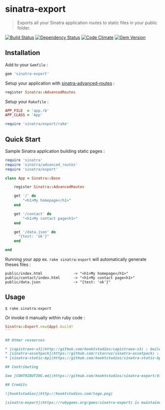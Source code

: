 # sinatra-export

> Exports all your Sinatra application routes to static files in your public folder.

[![Build Status](https://travis-ci.org/hooktstudios/sinatra-export.png)](https://travis-ci.org/hooktstudios/sinatra-export)
[![Dependency Status](https://gemnasium.com/hooktstudios/sinatra-export.png)](https://gemnasium.com/hooktstudios/sinatra-export)
[![Code Climate](https://codeclimate.com/github/hooktstudios/sinatra-export.png)](https://codeclimate.com/github/hooktstudios/sinatra-export)
[![Gem Version](https://badge.fury.io/rb/sinatra-export.png)](https://rubygems.org/gems/sinatra-export)

## Installation

Add to your `Gemfile` :

```ruby
gem 'sinatra-export'
```

Setup your application with [sinatra-advanced-routes](https://github.com/rkh/sinatra-advanced-routes) :

```ruby
register Sinatra::AdvancedRoutes
```

Setup your `Rakefile` :

```ruby
APP_FILE  = 'app.rb'
APP_CLASS = 'App'

require 'sinatra/export/rake'
```

## Quick Start

Sample Sinatra application building static pages :

```ruby
require 'sinatra'
require 'sinatra/advanced_routes'
require 'sinatra/export'

class App < Sinatra::Base

    register Sinatra::AdvancedRoutes

    get '/' do    
        "<h1>My homepage</h1>"
    end

    get '/contact' do
        "<h1>My contact page<h1>"
    end

    get '/data.json' do
      "{test: 'ok'}"
    end

end
```

Running your app ex. `rake sinatra:export` will automatically generate theses files :

    public/index.html              -> "<h1>My homepage</h1>"
    public/contact/index.html      -> "<h1>My contact page<h1>"
    public/data.json               -> "{test: 'ok'}"

## Usage

    $ rake sinatra:export

Or invoke it manually within ruby code :

````ruby
Sinatra::Export.new(App).build!
```

## Other resources

* [capistrano-s3](http://github.com/hooktstudios/capistrano-s3) : build and deploy a static website to Amazon S3
* [sinatra-assetpack](https://github.com/rstacruz/sinatra-assetpack) : package your assets transparently in Sinatra
* [sinatra-static-bp](https://github.com/hooktstudios/sinatra-static-bp) : boilerplate to setup complete static website

## Contributing

See [CONTRIBUTING.md](https://github.com/hooktstudios/sinatra-export/blob/master/CONTRIBUTING.md) for more details on contributing and running test.

## Credits

![hooktstudios](http://hooktstudios.com/logo.png)

[sinatra-export](https://rubygems.org/gems/sinatra-export) is maintained and funded by [hooktstudios](https://github.com/hooktstudios)
